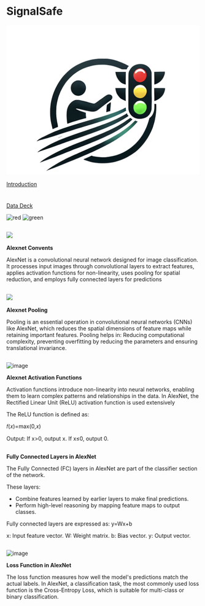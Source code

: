 # SignalSafe



<img src="SignalSafeLogo.png" alt="SignalSafe Logo" width="600"/>

[Introduction](https://docs.google.com/presentation/d/131DjNkodW-H4hMsFSn5oTiVO1D9MgEXv0WWQGfe7uTA/edit#slide=id.p)
#
#









###
[Data Deck](https://docs.google.com/presentation/d/1BwfaCczKoyCVFjTcvxK5QguIIY-9vJnExXco0d_DtjQ/edit#slide=id.g2d5f33bc7f1_0_196)

<img src="https://upload.wikimedia.org/wikipedia/commons/thumb/9/91/Modern_British_LED_Traffic_Light.jpg/440px-Modern_British_LED_Traffic_Light.jpg" alt="red" width="250"/>

<img src="https://hips.hearstapps.com/hmg-prod/images/green-traffic-light-royalty-free-image-1675887049.jpg" alt="green" width="250"/>


##

##
<img src="https://cdn-5f733ed3c1ac190fbc56ef88.closte.com/wp-content/uploads/2017/03/alexnet_small.png" width="400">

**Alexnet Convents**

AlexNet is a convolutional neural network designed for image classification. It processes input images through convolutional layers to extract features, applies activation functions for non-linearity, uses pooling for spatial reduction, and employs fully connected layers for predictions


##

##
<img src="https://miro.medium.com/v2/resize:fit:1248/1*ECIusCMDF0J9ONrGmG-BBg.png" width="400">

**Alexnet Pooling**

Pooling is an essential operation in convolutional neural networks (CNNs) like AlexNet, which reduces the spatial dimensions of feature maps while retaining important features. Pooling helps in: Reducing computational complexity, preventing overfitting by reducing the parameters and ensuring translational invariance.



##

##

![image](https://github.com/user-attachments/assets/61996ba4-3379-4894-a011-de51d219cc48)


**Alexnet Activation Functions**

Activation functions introduce non-linearity into neural networks, enabling them to learn complex patterns and relationships in the data. In AlexNet, the Rectified Linear Unit (ReLU) activation function is used extensively

The ReLU function is defined as:

𝑓(𝑥)=max(0,𝑥)

Output:
If x>0, output x.
If x≤0, output 0.



##

##

**Fully Connected Layers in AlexNet**

The Fully Connected (FC) layers in AlexNet are part of the classifier section of the network. 

These layers:
- Combine features learned by earlier layers to make final predictions.
- Perform high-level reasoning by mapping feature maps to output classes.

Fully connected layers are expressed as: y=Wx+b

x: Input feature vector.
W: Weight matrix.
b: Bias vector.
y: Output vector.



##

##

![image](https://github.com/user-attachments/assets/d4b58f5f-3f07-4f22-a392-192d4471b845)

**Loss Function in AlexNet**

The loss function measures how well the model's predictions match the actual labels. In AlexNet, a classification task, the most commonly used loss function is the Cross-Entropy Loss, which is suitable for multi-class or binary classification.

